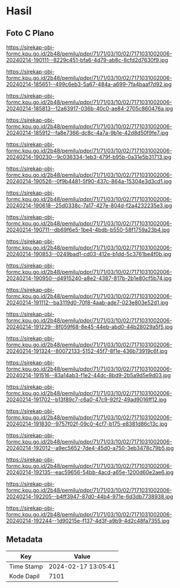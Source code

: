# Hasil

## Foto C Plano

https://sirekap-obj-formc.kpu.go.id/2b48/pemilu/pdpr/71/71/03/10/02/7171031002006-20240214-190111--8229c451-bfa6-4d79-ab8c-8cfd2d7630f9.jpg

https://sirekap-obj-formc.kpu.go.id/2b48/pemilu/pdpr/71/71/03/10/02/7171031002006-20240214-185651--499c6eb3-5a67-484a-a699-7fa4baaf7d92.jpg

https://sirekap-obj-formc.kpu.go.id/2b48/pemilu/pdpr/71/71/03/10/02/7171031002006-20240214-185813--12a63917-036b-40c0-ae84-2705c860476a.jpg

https://sirekap-obj-formc.kpu.go.id/2b48/pemilu/pdpr/71/71/03/10/02/7171031002006-20240214-185912--fa8e7366-dc8c-4a7a-9b1e-42d8d50f9fe7.jpg

https://sirekap-obj-formc.kpu.go.id/2b48/pemilu/pdpr/71/71/03/10/02/7171031002006-20240214-190230--9c036334-1eb3-479f-b95b-0a31e5b31713.jpg

https://sirekap-obj-formc.kpu.go.id/2b48/pemilu/pdpr/71/71/03/10/02/7171031002006-20240214-190526--0f9b4481-5f90-437c-864a-15304e3d3cd1.jpg

https://sirekap-obj-formc.kpu.go.id/2b48/pemilu/pdpr/71/71/03/10/02/7171031002006-20240214-190618--25d0338c-7a17-427e-804d-f2a4232235e3.jpg

https://sirekap-obj-formc.kpu.go.id/2b48/pemilu/pdpr/71/71/03/10/02/7171031002006-20240214-190711--db69f6e5-1be4-4bdb-b550-58f1759a23b4.jpg

https://sirekap-obj-formc.kpu.go.id/2b48/pemilu/pdpr/71/71/03/10/02/7171031002006-20240214-190853--0249bad1-cd03-412e-b1dd-5c3761be4f0b.jpg

https://sirekap-obj-formc.kpu.go.id/2b48/pemilu/pdpr/71/71/03/10/02/7171031002006-20240214-190950--d4915240-a8e2-4387-817b-2b1e80cf5b74.jpg

https://sirekap-obj-formc.kpu.go.id/2b48/pemilu/pdpr/71/71/03/10/02/7171031002006-20240214-191112--ba3119d0-70f8-4aab-ade7-023e803e52d1.jpg

https://sirekap-obj-formc.kpu.go.id/2b48/pemilu/pdpr/71/71/03/10/02/7171031002006-20240214-191229--8f059f68-8e45-44eb-abd0-44b28029a5f5.jpg

https://sirekap-obj-formc.kpu.go.id/2b48/pemilu/pdpr/71/71/03/10/02/7171031002006-20240214-191324--80072133-5152-45f7-8f1e-436b73919c6f.jpg

https://sirekap-obj-formc.kpu.go.id/2b48/pemilu/pdpr/71/71/03/10/02/7171031002006-20240214-191516--83a14ab3-f1e2-44dc-8bd9-2b5a9d5e9d03.jpg

https://sirekap-obj-formc.kpu.go.id/2b48/pemilu/pdpr/71/71/03/10/02/7171031002006-20240214-191702--b13f89c7-c6a0-47c9-92f2-49ad9016ff12.jpg

https://sirekap-obj-formc.kpu.go.id/2b48/pemilu/pdpr/71/71/03/10/02/7171031002006-20240214-191830--9757f02f-09c0-4cf7-b175-e8381d86c13c.jpg

https://sirekap-obj-formc.kpu.go.id/2b48/pemilu/pdpr/71/71/03/10/02/7171031002006-20240214-192012--a9ec5652-7de4-45d0-a750-3eb3478c79b5.jpg

https://sirekap-obj-formc.kpu.go.id/2b48/pemilu/pdpr/71/71/03/10/02/7171031002006-20240214-192135--eac59656-54bb-4acd-a65e-1200d60e2ae6.jpg

https://sirekap-obj-formc.kpu.go.id/2b48/pemilu/pdpr/71/71/03/10/02/7171031002006-20240214-192205--b4ff3947-87d0-44b4-971e-6d3db7738938.jpg

https://sirekap-obj-formc.kpu.go.id/2b48/pemilu/pdpr/71/71/03/10/02/7171031002006-20240214-192244--1d90215e-f137-4d3f-a9b9-4d2c48fa7355.jpg


## Metadata

| Key        | Value               |
| ---------- | ------------------- |
| Time Stamp | 2024-02-17 13:05:41 |
| Kode Dapil | 7101                |



